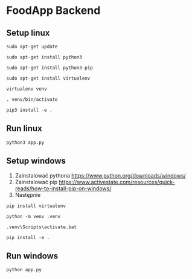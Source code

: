 # FoodApp Backend

## Setup linux

`sudo apt-get update`

`sudo apt-get install python3`

`sudo apt-get install python3-pip`

`sudo apt-get install virtualenv`

`virtualenv venv`

`. venv/bin/activate`

`pip3 install -e .`

## Run linux

`python3 app.py`

## Setup windows

1. Zainstalować pythona https://www.python.org/downloads/windows/
2. Zainstalować pip https://www.activestate.com/resources/quick-reads/how-to-install-pip-on-windows/
3. Następnie

`pip install virtualenv`

`python -m venv .venv`

`.venv\Scripts\activate.bat`

`pip install -e .`

## Run windows

`python app.py`